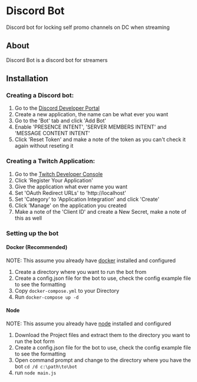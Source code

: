 # Discord Bot
 Discord bot for locking self promo channels on DC when streaming

## About
Discord Bot is a discord bot for streamers

## Installation

### Creating a Discord bot:
1. Go to the [Discord Developer Portal](https://discord.com/developers/applications)
2. Create a new application, the name can be what ever you want
3. Go to the 'Bot' tab and click 'Add Bot'
4. Enable 'PRESENCE INTENT', 'SERVER MEMBERS INTENT' and 'MESSAGE CONTENT INTENT'
5. Click 'Reset Token' and make a note of the token as you can't check it again without reseting it

### Creating a Twitch Application:
1. Go to the [Twitch Developer Console](https://dev.twitch.tv/console/apps)
2. Click 'Register Your Application'
3. Give the application what ever name you want
4. Set 'OAuth Redirect URLs' to 'http://localhost'
5. Set 'Category' to 'Application Integration' and click 'Create'
6. Click 'Manage' on the application you created
7. Make a note of the 'Client ID' and create a New Secret, make a note of this as well

### Setting up the bot

#### Docker (Recommended)
NOTE: This assume you already have [docker](https://www.docker.com/) installed and configured
1. Create a directory where you want to run the bot from 
2. Create a config.json file for the bot to use, check the config example file to see the formatting
3. Copy `docker-compose.yml` to your Directory
4. Run `docker-compose up -d`

#### Node
NOTE: This assume you already have [node](https://nodejs.org/en/) installed and configured
1. Download the Project files and extract them to the directory you want to run the bot form
2. Create a config.json file for the bot to use, check the config example file to see the formatting
3. Open command prompt and change to the directory where you have the bot `cd /d c:\path\to\bot`
4. run `node main.js`
